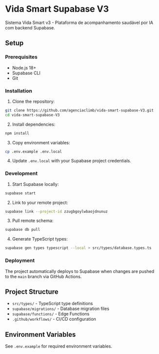 # Vida Smart Supabase V3

Sistema Vida Smart v3 - Plataforma de acompanhamento saudável por IA com backend Supabase.

## Setup

### Prerequisites
- Node.js 18+
- Supabase CLI
- Git

### Installation

1. Clone the repository:
```bash
git clone https://github.com/agenciaclimb/vida-smart-supabase-V3.git
cd vida-smart-supabase-V3
```

2. Install dependencies:
```bash
npm install
```

3. Copy environment variables:
```bash
cp .env.example .env.local
```

4. Update `.env.local` with your Supabase project credentials.

### Development

1. Start Supabase locally:
```bash
supabase start
```

2. Link to your remote project:
```bash
supabase link --project-id zzugbgoylwbaojdnunuz
```

3. Pull remote schema:
```bash
supabase db pull
```

4. Generate TypeScript types:
```bash
supabase gen types typescript --local > src/types/database.types.ts
```

### Deployment

The project automatically deploys to Supabase when changes are pushed to the `main` branch via GitHub Actions.

## Project Structure

- `src/types/` - TypeScript type definitions
- `supabase/migrations/` - Database migration files
- `supabase/functions/` - Edge Functions
- `.github/workflows/` - CI/CD configuration

## Environment Variables

See `.env.example` for required environment variables.
